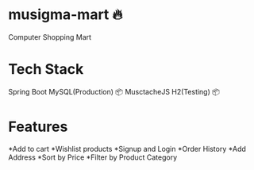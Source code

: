 # musigma-mart 🔥
Computer Shopping Mart

# Tech Stack

Spring Boot
MySQL(Production) 📦
MusctacheJS
H2(Testing) 📦


# Features

*Add to cart
*Wishlist products
*Signup and Login
*Order History
*Add Address
*Sort by Price
*Filter by Product Category

